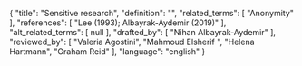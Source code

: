 {
    "title": "Sensitive research",
    "definition": "",
    "related_terms": [
        "Anonymity"
    ],
    "references": [
        "Lee (1993); Albayrak-Aydemir (2019)"
    ],
    "alt_related_terms": [
        null
    ],
    "drafted_by": [
        "Nihan Albayrak-Aydemir"
    ],
    "reviewed_by": [
        "Valeria Agostini",
        "Mahmoud Elsherif ",
        "Helena Hartmann",
        "Graham Reid"
    ],
    "language": "english"
}